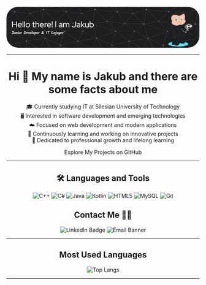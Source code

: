 ![jrozycki2003's GitHub Banner](https://github.com/jrozycki2003/jrozycki2003/raw/main/github-header-image.png)

---

<div align="center">
  <h1>Hi 👋 My name is Jakub and there are some facts about me</h1>
  <p>
    🎓 Currently studying IT at Silesian University of Technology<br>
    🖥️ Interested in software development and emerging technologies<br>
    ☁️ Focused on web development and modern applications<br>
    🚀 Continuously learning and working on innovative projects<br>
    📖 Dedicated to professional growth and lifelong learning
  </p>
  <p>

<a href="https://github.com/jrozycki2003?tab=repositories" style="text-decoration: none;"> Explore My Projects on GitHub</a>
 





  </p>
</div>


---

<div align="center">
  <h2>🛠️ Languages and Tools</h2>
  <p align="center">
    <img alt="C++" src="https://img.shields.io/badge/C++-00599C?style=flat-square&logo=c%2B%2B&logoColor=white">
    <img alt="C#" src="https://img.shields.io/badge/C%23-239120?style=flat-square&logo=c-sharp&logoColor=white">
    <img alt="Java" src="https://img.shields.io/badge/Java-007396?style=flat-square&logo=java&logoColor=white">
    <img alt="Kotlin" src="https://img.shields.io/badge/Kotlin-0095D5?style=flat-square&logo=kotlin&logoColor=white">
    <img alt="HTML5" src="https://img.shields.io/badge/HTML5-E34F26?style=flat-square&logo=html5&logoColor=white">
    <img alt="MySQL" src="https://img.shields.io/badge/MySQL-4479A1?style=flat-square&logo=mysql&logoColor=white">
    <img alt="Git" src="https://img.shields.io/badge/Git-F05032?style=flat-square&logo=git&logoColor=white">
  </p>
</div>

<div align="center">
    <h2>Contact Me 📧📱</h2>
    <a href="https://www.linkedin.com/in/jakub-różycki-306a28310/" style="text-decoration: none;">
        <img src="https://img.shields.io/badge/LinkedIn-Connect-blue?style=for-the-badge&logo=linkedin" alt="LinkedIn Badge" />
    </a>
    <a href="mailto:jrozycki@poczta.fm" style="text-decoration: none;">
        <img src="https://img.shields.io/badge/Email-Contact%20Me-blue?style=for-the-badge" alt="Email Banner" />
    </a>
</div>



---

<div align="center">
  <h2>Most Used Languages</h2>
  <p align="center">
    <img alt="Top Langs" src="https://github-readme-stats.vercel.app/api/top-langs/?username=jrozycki2003&layout=compact">
  </p>
</div>

---
